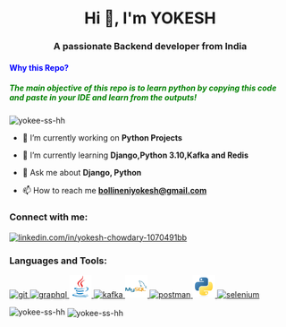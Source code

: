 <h1 align="center">Hi 👋, I'm YOKESH</h1>
<h3 align="center">A passionate Backend developer from India</h3>
<h4 style="color:blue;"> Why this Repo?</h4>
<h5 style="color:green;"> The main objective of this repo is to learn python by copying this code and paste in your IDE and learn from the outputs!</h5>
<p align="left"> <img src="https://komarev.com/ghpvc/?username=yokee-ss-hh&label=Profile%20views&color=0e75b6&style=flat" alt="yokee-ss-hh" /> </p>

- 🔭 I’m currently working on **Python Projects**

- 🌱 I’m currently learning **Django,Python 3.10,Kafka and Redis**

- 💬 Ask me about **Django, Python**

- 📫 How to reach me **bollineniyokesh@gmail.com**

<h3 align="left">Connect with me:</h3>
<p align="left">
<a href="https://linkedin.com/yokesh-chowdary-1070491bb" target="blank"><img align="center" src="https://raw.githubusercontent.com/rahuldkjain/github-profile-readme-generator/master/src/images/icons/Social/linked-in-alt.svg" alt="linkedin.com/in/yokesh-chowdary-1070491bb" height="30" width="40" /></a>
</p>

<h3 align="left">Languages and Tools:</h3>
<p align="left"> <a href="https://git-scm.com/" target="_blank" rel="noreferrer"> <img src="https://www.vectorlogo.zone/logos/git-scm/git-scm-icon.svg" alt="git" width="40" height="40"/> </a> <a href="https://graphql.org" target="_blank" rel="noreferrer"> <img src="https://www.vectorlogo.zone/logos/graphql/graphql-icon.svg" alt="graphql" width="40" height="40"/> </a> <a href="https://www.java.com" target="_blank" rel="noreferrer"> <img src="https://raw.githubusercontent.com/devicons/devicon/master/icons/java/java-original.svg" alt="java" width="40" height="40"/> </a> <a href="https://kafka.apache.org/" target="_blank" rel="noreferrer"> <img src="https://www.vectorlogo.zone/logos/apache_kafka/apache_kafka-icon.svg" alt="kafka" width="40" height="40"/> </a> <a href="https://www.mysql.com/" target="_blank" rel="noreferrer"> <img src="https://raw.githubusercontent.com/devicons/devicon/master/icons/mysql/mysql-original-wordmark.svg" alt="mysql" width="40" height="40"/> </a> <a href="https://postman.com" target="_blank" rel="noreferrer"> <img src="https://www.vectorlogo.zone/logos/getpostman/getpostman-icon.svg" alt="postman" width="40" height="40"/> </a> <a href="https://www.python.org" target="_blank" rel="noreferrer"> <img src="https://raw.githubusercontent.com/devicons/devicon/master/icons/python/python-original.svg" alt="python" width="40" height="40"/> </a> <a href="https://www.selenium.dev" target="_blank" rel="noreferrer"> <img src="https://raw.githubusercontent.com/detain/svg-logos/780f25886640cef088af994181646db2f6b1a3f8/svg/selenium-logo.svg" alt="selenium" width="40" height="40"/> </a> </p>

<p><img align="left" src="https://github-readme-stats.vercel.app/api/top-langs?username=yokee-ss-hh&show_icons=true&locale=en&layout=compact" alt="yokee-ss-hh" /></p>

<p>&nbsp;<img align="center" src="https://github-readme-stats.vercel.app/api?username=yokee-ss-hh&show_icons=true&locale=en" alt="yokee-ss-hh" /></p>


